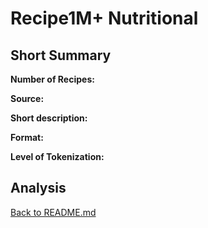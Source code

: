 # Recipe1M+ Nutritional
## Short Summary

**Number of Recipes:**

**Source:**

**Short description:**

**Format:**

**Level of Tokenization:**

## Analysis

[Back to README.md](../README.md)
